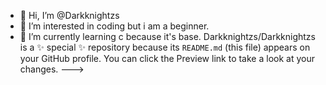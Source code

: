 - 👋 Hi, I’m @Darkknightzs
- 👀 I’m interested in coding but i am a beginner.
- 🌱 I’m currently learning c because it's base.
Darkknightzs/Darkknightzs is a ✨ special ✨ repository because its `README.md` (this file) appears on your GitHub profile.
You can click the Preview link to take a look at your changes.
--->
